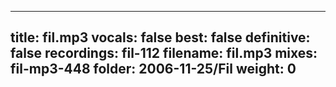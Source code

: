 
---
title: fil.mp3
vocals: false
best: false
definitive: false
recordings: fil-112
filename: fil.mp3
mixes: fil-mp3-448
folder: 2006-11-25/Fil
weight: 0
---
